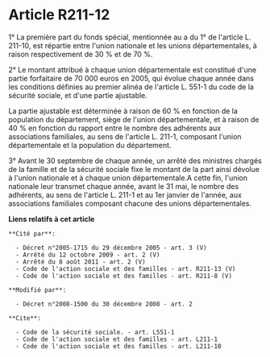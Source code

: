 # Article R211-12

1° La première part du fonds spécial, mentionnée au a du 1° de l'article L. 211-10, est répartie entre l'union nationale et
les unions départementales, à raison respectivement de 30 % et de 70 %. 

2° Le montant attribué à chaque union départementale est constitué d'une partie forfaitaire de 70 000 euros en 2005, qui
évolue chaque année dans les conditions définies au premier alinéa de l'article L. 551-1 du code de la sécurité sociale, et
d'une partie ajustable. 

La partie ajustable est déterminée à raison de 60 % en fonction de la population du département, siège de l'union
départementale, et à raison de 40 % en fonction du rapport entre le nombre des adhérents aux associations familiales, au sens
de l'article L. 211-1, composant l'union départementale et la population du département. 

3° Avant le 30 septembre de chaque année, un arrêté des ministres chargés de la famille et de la sécurité sociale fixe le
montant de la part ainsi dévolue à l'union nationale et à chaque union départementale.A cette fin, l'union nationale leur
transmet chaque année, avant le 31 mai, le nombre des adhérents, au sens de l'article L. 211-1 et au 1er janvier de l'année,
aux associations familiales composant chacune des unions départementales.

**Liens relatifs à cet article**

	**Cité par**:

	  - Décret n°2005-1715 du 29 décembre 2005 - art. 3 (V)
	  - Arrêté du 12 octobre 2009 - art. 2 (V)
	  - Arrêté du 8 août 2011 - art. 2 (V)
	  - Code de l'action sociale et des familles - art. R211-13 (V)
	  - Code de l'action sociale et des familles - art. R211-8 (V)

	**Modifié par**:

	  - Décret n°2008-1500 du 30 décembre 2008 - art. 2

	**Cite**:

	  - Code de la sécurité sociale. - art. L551-1
	  - Code de l'action sociale et des familles - art. L211-1
	  - Code de l'action sociale et des familles - art. L211-10
